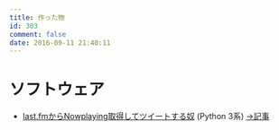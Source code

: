 ```yaml
---
title: 作った物
id: 303
comment: false
date: 2016-09-11 21:40:11
---
```


# ソフトウェア

*   [last.fmからNowplaying取得してツイートする奴](https://bitbucket.org/tumayouzi/nowplaying_tweet/overview) (Python 3系) [→記事](/2016/09/07/last_fm_nowplayng_python_app/)
